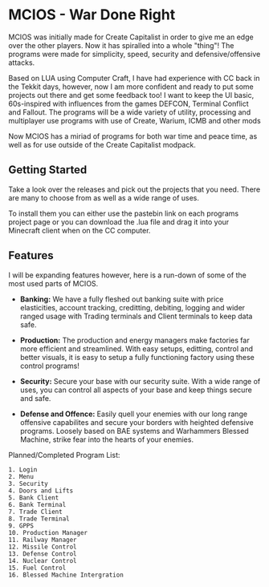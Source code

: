 # MCIOS - War Done Right

MCIOS was initially made for Create Capitalist in order to give me an edge over the other players. Now it has spiralled into a whole "thing"! The programs were made for simplicity, speed, security and defensive/offensive attacks.

Based on LUA using Computer Craft, I have had experience with CC back in the Tekkit days, however, now I am more confident and ready to put some projects out there and get some feedback too! I want to keep the UI basic, 60s-inspired with influences from the games DEFCON, Terminal Conflict and Fallout. The programs will be a wide variety of utility, processing and multiplayer use programs with use of Create, Warium, ICMB and other mods

Now MCIOS has a miriad of programs for both war time and peace time, as well as for use outside of the Create Capitalist modpack.

## Getting Started

Take a look over the releases and pick out the projects that you need. There are many to choose from as well as a wide range of uses.

To install them you can either use the pastebin link on each programs project page or you can download the .lua file and drag it into your Minecraft client when on the CC computer.

## Features

I will be expanding features however, here is a run-down of some of the most used parts of MCIOS.

- **Banking:** We have a fully fleshed out banking suite with price elasticities, account tracking, creditting, debiting, logging and wider ranged usage with Trading terminals and Client terminals to keep data safe.

- **Production:** The production and energy managers make factories far more efficient and streamlined. With easy setups, editting, control and better visuals, it is easy to setup a fully functioning factory using these control programs!

- **Security:** Secure your base with our security suite. With a wide range of uses, you can control all aspects of your base and keep things secure and safe.

- **Defense and Offence:** Easily quell your enemies with our long range offensive capabilites and secure your borders with heighted defensive programs. Loosely based on BAE systems and Warhammers Blessed Machine, strike fear into the hearts of your enemies.


Planned/Completed Program List:

```
1. Login
2. Menu
3. Security
4. Doors and Lifts
5. Bank Client
6. Bank Terminal
7. Trade Client
8. Trade Terminal
9. GPPS
10. Production Manager
11. Railway Manager
12. Missile Control
13. Defense Control
14. Nuclear Control
15. Fuel Control
16. Blessed Machine Intergration
```
